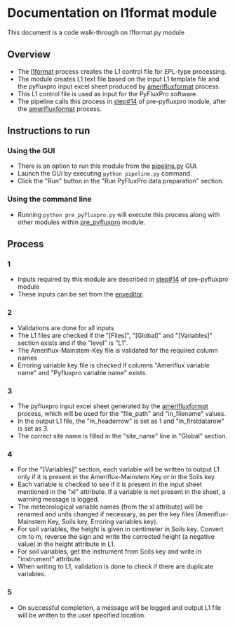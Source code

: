 # Documentation on l1format module
This document is a code walk-through on l1format.py module

## Overview
- The [l1format](https://github.com/ncsa/ameriflux-pipeline/blob/develop/ameriflux_pipeline/pyfluxpro/l1format.py) process creates the L1 control file for EPL-type processing.
- The module creates L1 text file based on the input L1 template file and the pyfluxpro input excel sheet produced by [amerifluxformat](https://github.com/ncsa/ameriflux-pipeline/blob/develop/docs/pyfluxpro/amerifluxformat.md) process.
- This L1 control file is used as input for the PyFluxPro software. 
- The pipeline calls this process in [step#14](https://github.com/ncsa/ameriflux-pipeline/blob/develop/docs/prepyfluxpro.md#14) of pre-pyfluxpro module, after the [amerifluxformat](https://github.com/ncsa/ameriflux-pipeline/blob/develop/docs/pyfluxpro/amerifluxformat.md) process.

## Instructions to run

### Using the GUI
- There is an option to run this module from the [pipeline.py](https://github.com/ncsa/ameriflux-pipeline/blob/develop/ameriflux_pipeline/pipeline.py) GUI.
- Launch the GUI by executing ```python pipeline.py``` command.
- Click the "Run" button in the "Run PyFluxPro data preparation" section.

### Using the command line
- Running ```python pre_pyfluxpro.py``` will execute this process along with other modules within [pre_pyfluxpro](https://github.com/ncsa/ameriflux-pipeline/blob/develop/docs/prepyfluxpro.md) module.

## Process

### 1
- Inputs required by this module are described in [step#14](https://github.com/ncsa/ameriflux-pipeline/blob/develop/docs/prepyfluxpro.md#14) of pre-pyfluxpro module
- These inputs can be set from the [enveditor](https://github.com/ncsa/ameriflux-pipeline/blob/develop/docs/enveditor.md).

### 2
- Validations are done for all inputs
- The L1 files are checked if the "[Files]", "[Global]" and "[Variables]" section exists and if the "level" is "L1".
- The Ameriflux-Mainstem-Key file is validated for the required column names
- Erroring variable key file is checked if columns "Ameriflux variable name" and "Pyfluxpro variable name" exists.

### 3
- The pyfluxpro input excel sheet generated by the [amerifluxformat](https://github.com/ncsa/ameriflux-pipeline/blob/develop/docs/pyfluxpro/amerifluxformat.md) process, which will be used for the "file_path" and "in_filename" values.
- In the output L1 file, the "in_headerrow" is set as 1 and "in_firstdatarow" is set as 3. 
- The correct site name is filled in the "site_name" line in "Global" section.

### 4
- For the "[Variables]" section, each variable will be written to output L1 only if it is present in the Ameriflux-Mainstem Key or in the Soils key.
- Each variable is checked to see if it is present in the input sheet mentioned in the "xl" attribute. If a variable is not present in the sheet, a warning message is logged.
- The meteorological variable names (from the xl attribute) will be renamed and units changed if necessary, as per the key files (Ameriflux-Mainstem Key, Soils key, Erroring variables key).
- For soil variables, the height is given in centimeter in Soils key. Convert cm to m, reverse the sign and write the corrected height (a negative value) in the height attribute in L1.
- For soil variables, get the instrument from Soils key and write in "instrument" attribute.
- When writing to L1, validation is done to check if there are duplicate variables.

### 5
- On successful completion, a message will be logged and output L1 file will be written to the user specified location.



